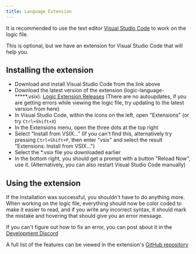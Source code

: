 ```yaml
---
title: Language Extension
---
```


It is recommended to use the text editor [Visual Studio Code](https://code.visualstudio.com/) to work on the logic file.

This is optional, but we have an extension for Visual Studio Code that will help you.

## Installing the extension

- Download and install Visual Studio Code from the link above
- Download the latest version of the extension (logic-language-\*\*\*\*\*.vsix): [Logic Extension Releases](https://github.com/ori-community/wotw-logic-language/releases)
  (There are no autoupdates, if you are getting errors while viewing the logic file, try updating to the latest version from here)
- In Visual Studio Code, within the icons on the left, open "Extensions" (or try `Ctrl+Shift+X`)
- In the Extensions menu, open the three dots at the top right
- Select "Install from VSIX..."
  (If you can't find this, alternatively try pressing `Ctrl+Shift+P`, then enter "vsix" and select the result "Extensions: Install from VSIX...")
- Select the \*.vsix file you downloaded earlier
- In the bottom right, you should get a prompt with a button "Reload Now", use it.
  (Alternatively, you can also restart Visual Studio Code manually)

## Using the extension

If the installation was successful, you shouldn't have to do anything more. When working on the logic file, everything should now be color coded to make it easier to read, and if you write any incorrect syntax, it should mark the mistake and hovering that should give you an error message.

If you can't figure out how to fix an error, you can post about it in the [Development Discord](https://discord.gg/cMJJ8E3eqH)

A full list of the features can be viewed in the extension's [GitHub repository](https://github.com/ori-community/wotw-logic-language)
